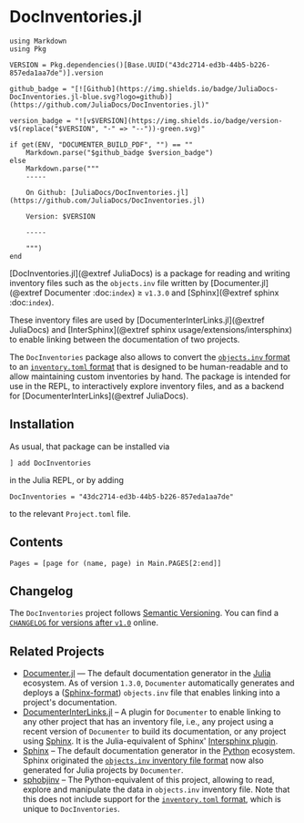 # DocInventories.jl

```@eval
using Markdown
using Pkg

VERSION = Pkg.dependencies()[Base.UUID("43dc2714-ed3b-44b5-b226-857eda1aa7de")].version

github_badge = "[![Github](https://img.shields.io/badge/JuliaDocs-DocInventories.jl-blue.svg?logo=github)](https://github.com/JuliaDocs/DocInventories.jl)"

version_badge = "![v$VERSION](https://img.shields.io/badge/version-v$(replace("$VERSION", "-" => "--"))-green.svg)"

if get(ENV, "DOCUMENTER_BUILD_PDF", "") == ""
    Markdown.parse("$github_badge $version_badge")
else
    Markdown.parse("""
    -----

    On Github: [JuliaDocs/DocInventories.jl](https://github.com/JuliaDocs/DocInventories.jl)

    Version: $VERSION

    -----

    """)
end
```

[DocInventories.jl](@extref JuliaDocs) is a package for reading and writing inventory files such as the `objects.inv` file written by [Documenter.jl](@extref Documenter :doc:`index`) ≥ `v1.3.0` and [Sphinx](@extref sphinx :doc:`index`).


These inventory files are used by [DocumenterInterLinks.jl](@extref JuliaDocs) and [InterSphinx](@extref sphinx usage/extensions/intersphinx) to enable linking between the documentation of two projects.

The `DocInventories` package also allows to convert the [`objects.inv` format](@ref "Sphinx Inventory Format") to an [`inventory.toml` format](@ref "TOML Format") that is designed to be human-readable and to allow maintaining custom inventories by hand. The package is intended for use in the REPL, to interactively explore inventory files, and as a backend for [DocumenterInterLinks](@extref JuliaDocs).


## Installation

As usual, that package can be installed via

```
] add DocInventories
```

in the Julia REPL, or by adding

```
DocInventories = "43dc2714-ed3b-44b5-b226-857eda1aa7de"
```

to the relevant `Project.toml` file.

## Contents

```@contents
Pages = [page for (name, page) in Main.PAGES[2:end]]
```

## Changelog

The `DocInventories` project follows [Semantic Versioning](https://semver.org/spec/v2.0.0.html). You can find a [`CHANGELOG` for versions after `v1.0`](https://github.com/JuliaDocs/DocInventories.jl/blob/master/CHANGELOG.md) online.


## Related Projects

* [Documenter.jl](https://documenter.juliadocs.org/stable/) — The default documentation generator in the [Julia](https://julialang.org) ecosystem. As of version `1.3.0`, `Documenter` automatically generates and deploys a ([Sphinx-format](@ref "Sphinx Inventory Format")) `objects.inv` file that enables linking into a project's documentation.
* [DocumenterInterLinks.jl](http://juliadocs.org/DocumenterInterLinks.jl/stable/) – A plugin for `Documenter` to enable linking to any other project that has an inventory file, i.e., any project using a recent version of `Documenter` to build its documentation, or any project using [Sphinx](https://www.sphinx-doc.org/en/master/). It is the Julia-equivalent of Sphinx' [Intersphinx plugin](https://www.sphinx-doc.org/en/master/usage/extensions/intersphinx.html).
* [Sphinx](https://www.sphinx-doc.org/en/master/) – The default documentation generator in the [Python](https://www.python.org) ecosystem. Sphinx originated the [`objects.inv` inventory file format](@ref "Sphinx Inventory Format") now also generated for Julia projects by `Documenter`.
* [sphobjinv](https://sphobjinv.readthedocs.io/en/stable/) – The Python-equivalent of this project, allowing to read, explore and manipulate the data in `objects.inv` inventory file. Note that this does not include support for the [`inventory.toml` format](@ref "TOML Format"), which is unique to `DocInventories`.
